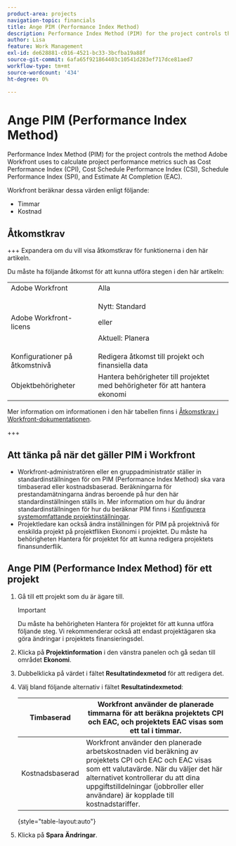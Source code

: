 ```yaml
---
product-area: projects
navigation-topic: financials
title: Ange PIM (Performance Index Method)
description: Performance Index Method (PIM) for the project controls the method Adobe Workfront uses to calculate project performance metrics such as Cost Performance Index (CPI), Cost Schedule Performance Index (CSI), Schedule Performance Index (SPI), and Estimate At Completion (EAC).
author: Lisa
feature: Work Management
exl-id: de628881-c016-4521-bc33-3bcfba19a88f
source-git-commit: 6afa65f921864403c10541d283ef717dce81aed7
workflow-type: tm+mt
source-wordcount: '434'
ht-degree: 0%

---
```


# Ange PIM (Performance Index Method)

Performance Index Method (PIM) for the project controls the method Adobe Workfront uses to calculate project performance metrics such as Cost Performance Index (CPI), Cost Schedule Performance Index (CSI), Schedule Performance Index (SPI), and Estimate At Completion (EAC).

Workfront beräknar dessa värden enligt följande:

* Timmar
* Kostnad

## Åtkomstkrav

+++ Expandera om du vill visa åtkomstkrav för funktionerna i den här artikeln.

Du måste ha följande åtkomst för att kunna utföra stegen i den här artikeln:

<table style="table-layout:auto"> 
 <col> 
 <col> 
 <tbody> 
  <tr> 
   <td role="rowheader">Adobe Workfront</td> 
   <td>Alla</td> 
  </tr> 
  <tr> 
   <td role="rowheader">Adobe Workfront-licens</td> 
   <td>
   <p>Nytt: Standard</p>
   <p>eller</p>
   <p>Aktuell: Planera</p></td>  
  </tr> 
  <tr> 
   <td role="rowheader">Konfigurationer på åtkomstnivå</td> 
   <td>Redigera åtkomst till projekt och finansiella data</td> 
  </tr> 
  <tr> 
   <td role="rowheader">Objektbehörigheter</td> 
   <td>Hantera behörigheter till projektet med behörigheter för att hantera ekonomi</td> 
  </tr> 
 </tbody> 
</table>

Mer information om informationen i den här tabellen finns i [Åtkomstkrav i Workfront-dokumentationen](/help/quicksilver/administration-and-setup/add-users/access-levels-and-object-permissions/access-level-requirements-in-documentation.md).

+++

## Att tänka på när det gäller PIM i Workfront

* Workfront-administratören eller en gruppadministratör ställer in standardinställningen för om PIM (Performance Index Method) ska vara timbaserad eller kostnadsbaserad. Beräkningarna för prestandamätningarna ändras beroende på hur den här standardinställningen ställs in. Mer information om hur du ändrar standardinställningen för hur du beräknar PIM finns i [Konfigurera systemomfattande projektinställningar](../../../administration-and-setup/set-up-workfront/configure-system-defaults/set-project-preferences.md).
* Projektledare kan också ändra inställningen för PIM på projektnivå för enskilda projekt på projektfliken Ekonomi i projektet. Du måste ha behörigheten Hantera för projektet för att kunna redigera projektets finansunderflik.

## Ange PIM (Performance Index Method) för ett projekt

1. Gå till ett projekt som du är ägare till.

   >[!IMPORTANT]
   >
   >Du måste ha behörigheten Hantera för projektet för att kunna utföra följande steg. Vi rekommenderar också att endast projektägaren ska göra ändringar i projektets finansieringsdel.

1. Klicka på **Projektinformation** i den vänstra panelen och gå sedan till området **Ekonomi**.
1. Dubbelklicka på värdet i fältet **Resultatindexmetod** för att redigera det.
1. Välj bland följande alternativ i fältet **Resultatindexmetod**:

   | Timbaserad | Workfront använder de planerade timmarna för att beräkna projektets CPI och EAC, och projektets EAC visas som ett tal i timmar. |
   |---|---|
   | Kostnadsbaserad | Workfront använder den planerade arbetskostnaden vid beräkning av projektets CPI och EAC och EAC visas som ett valutavärde. När du väljer det här alternativet kontrollerar du att dina uppgiftstilldelningar (jobbroller eller användare) är kopplade till kostnadstariffer. |

   {style="table-layout:auto"}

1. Klicka på **Spara** **Ändringar**.
